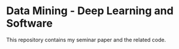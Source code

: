 # Data Mining - Deep Learning and Software
This repository contains my seminar paper and the related code.
